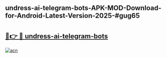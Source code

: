 ## undress-ai-telegram-bots-APK-MOD-Download-for-Android-Latest-Version-2025-#gug65

# <h2><a href="https://bedroomkl.my?title=undress-ai-telegram-bots&ref=20M">🔗👉 🔴 undress-ai-telegram-bots</a></h2>

[![acn](https://github.com/user-attachments/assets/0f9c940e-d8b0-45ae-aac7-cd30a18b3e1c)](https://bedroomkl.my?title=undress-ai-telegram-bots&ref=20M)

